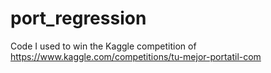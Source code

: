 # port_regression
Code I used to win the Kaggle competition of https://www.kaggle.com/competitions/tu-mejor-portatil-com
